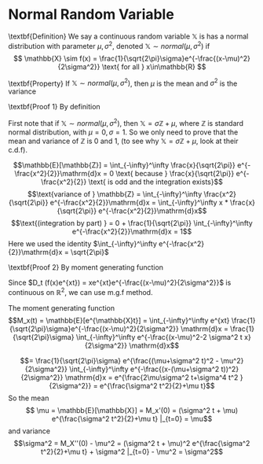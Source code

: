 # Normal Random Variable

\textbf{Definition} We say a continuous random variable $\mathbb{X}$ is has a normal distribution with parameter $\mu, \sigma^2$, denoted $\mathbb{X} \sim normal(\mu, \sigma^2)$ if
$$
 \mathbb{X} \sim f(x) = \frac{1}{\sqrt{2\pi}\sigma}e^{-\frac{(x-\mu)^2}{2\sigma^2}}
 \text{ for all } x\in\mathbb{R}
$$

\textbf{Property} If $\mathbb{X} \sim normal(\mu, \sigma^2)$, then $\mu$ is the mean and $\sigma^2$ is the variance 

\textbf{Proof 1} By definition

First note that if $\mathbb{X} \sim normal(\mu, \sigma^2)$, then $\mathbb{X} = \sigma\mathbb{Z}+\mu$, where $\mathbb{Z}$ is standard normal distribution, with $\mu = 0, \sigma = 1$. So we only need to prove that the mean and variance of $\mathbb{Z}$ is $0$ and $1$, (to see why $\mathbb{X} = \sigma\mathbb{Z}+\mu$, look at their c.d.f).

$$\mathbb{E}[\mathbb{Z}] = \int_{-\infty}^\infty \frac{x}{\sqrt{2\pi}} e^{-\frac{x^2}{2}}\mathrm{d}x = 0 \text{ because } \frac{x}{\sqrt{2\pi}} e^{-\frac{x^2}{2}} \text{ is odd and the integration exists}$$
$$\text{variance of } \mathbb{Z} = \int_{-\infty}^\infty \frac{x^2}{\sqrt{2\pi}} e^{-\frac{x^2}{2}}\mathrm{d}x = \int_{-\infty}^\infty x * \frac{x}{\sqrt{2\pi}} e^{-\frac{x^2}{2}}\mathrm{d}x$$
$$\text{(integration by part) } = 0 + \frac{1}{\sqrt{2\pi}} \int_{-\infty}^\infty e^{-\frac{x^2}{2}}\mathrm{d}x = 1$$
Here we used the identity $\int_{-\infty}^\infty e^{-\frac{x^2}{2}}\mathrm{d}x = \sqrt{2\pi}$ 

\textbf{Proof 2} By moment generating function 

Since $D_t (f(x)e^{xt}) = xe^{xt}e^{-\frac{(x-\mu)^2}{2\sigma^2}}$ is continuous on $\mathbb{R}^2$, we can use m.g.f method.

The moment generating function
$$M_x(t) = \mathbb{E}[e^{\mathbb{X}t}] = \int_{-\infty}^\infty e^{xt} \frac{1}{\sqrt{2\pi}\sigma}e^{-\frac{(x-\mu)^2}{2\sigma^2}} \mathrm{d}x = \frac{1}{\sqrt{2\pi}\sigma} \int_{-\infty}^\infty e^{-\frac{(x-\mu)^2-2 \sigma^2 t x}{2\sigma^2}} \mathrm{d}x$$

$$= \frac{1}{\sqrt{2\pi}\sigma} e^{\frac{(\mu+\sigma^2 t)^2 - \mu^2}{2\sigma^2}} \int_{-\infty}^\infty e^{-\frac{(x-(\mu+\sigma^2 t))^2}{2\sigma^2}} \mathrm{d}x = e^{\frac{2\mu\sigma^2 t+\sigma^4 t^2 }{2\sigma^2}} = e^{\frac{\sigma^2 t^2}{2}+\mu t}$$
So the mean
$$ \mu = \mathbb{E}[\mathbb{X}] = M_x'(0) = (\sigma^2 t + \mu) e^{\frac{\sigma^2 t^2}{2}+\mu t} |_{t=0} = \mu$$
and variance
$$\sigma^2 = M_X''(0) - \mu^2 = (\sigma^2 t + \mu)^2 e^{\frac{\sigma^2 t^2}{2}+\mu t} + \sigma^2 |_{t=0} - \mu^2 = \sigma^2$$



